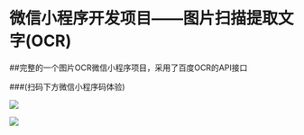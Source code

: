 # 微信小程序开发项目——图片扫描提取文字(OCR)

##完整的一个图片OCR微信小程序项目，采用了百度OCR的API接口


###(扫码下方微信小程序码体验)

![](https://github.com/zhijieeeeee/wechat_ocr/blob/main/screenshot/8cm.jpg)


![](https://github.com/zhijieeeeee/wechat_ocr/blob/main/screenshot/preview.png)